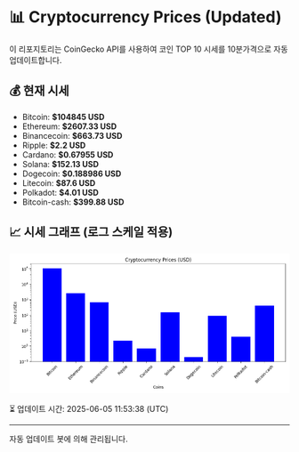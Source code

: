 
# 📊 Cryptocurrency Prices (Updated)

이 리포지토리는 CoinGecko API를 사용하여 코인 TOP 10 시세를 10분가격으로 자동 업데이트합니다.

## 💰 현재 시세
- Bitcoin: **$104845 USD**
- Ethereum: **$2607.33 USD**
- Binancecoin: **$663.73 USD**
- Ripple: **$2.2 USD**
- Cardano: **$0.67955 USD**
- Solana: **$152.13 USD**
- Dogecoin: **$0.188986 USD**
- Litecoin: **$87.6 USD**
- Polkadot: **$4.01 USD**
- Bitcoin-cash: **$399.88 USD**

## 📈 시세 그래프 (로그 스케일 적용)
![Crypto Prices](crypto_prices.png)

⏳ 업데이트 시간: 2025-06-05 11:53:38 (UTC)

---
자동 업데이트 봇에 의해 관리됩니다.
